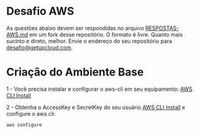# Desafio AWS

As questões abaixo devem ser respondidas no arquivo [RESPOSTAS-AWS.md](RESPOSTAS-AWS.md) em um fork desse repositório.
O formato é livre. Quanto mais sucinto e direto, melhor. Envie o endereço do seu repositório para desafio@getupcloud.com.

# Criação do Ambiente Base

1 - Você precisa instalar e configurar o aws-cli em seu equipamento: [AWS CLI Install](https://docs.aws.amazon.com/cli/latest/userguide/getting-started-install.html)

2 - Obtenha o AccessKey e SecretKey do seu usuário [AWS CLI Install](https://docs.aws.amazon.com/pt_br/IAM/latest/UserGuide/id_credentials_access-keys.html) e configure o aws cli:

```
aws configure

```
